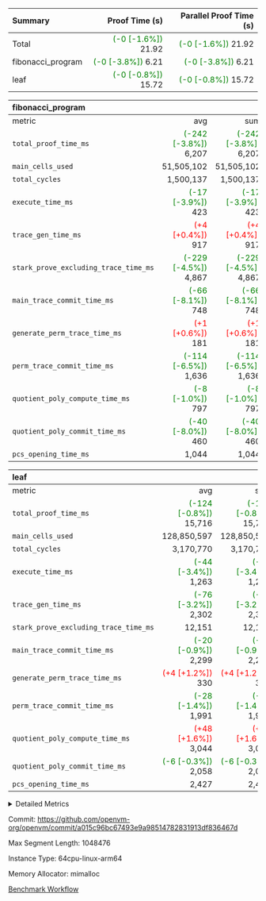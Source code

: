 | Summary | Proof Time (s) | Parallel Proof Time (s) |
|:---|---:|---:|
| Total | <span style='color: green'>(-0 [-1.6%])</span> 21.92 | <span style='color: green'>(-0 [-1.6%])</span> 21.92 |
| fibonacci_program | <span style='color: green'>(-0 [-3.8%])</span> 6.21 | <span style='color: green'>(-0 [-3.8%])</span> 6.21 |
| leaf | <span style='color: green'>(-0 [-0.8%])</span> 15.72 | <span style='color: green'>(-0 [-0.8%])</span> 15.72 |


| fibonacci_program |||||
|:---|---:|---:|---:|---:|
|metric|avg|sum|max|min|
| `total_proof_time_ms ` | <span style='color: green'>(-242 [-3.8%])</span> 6,207 | <span style='color: green'>(-242 [-3.8%])</span> 6,207 | <span style='color: green'>(-242 [-3.8%])</span> 6,207 | <span style='color: green'>(-242 [-3.8%])</span> 6,207 |
| `main_cells_used     ` |  51,505,102 |  51,505,102 |  51,505,102 |  51,505,102 |
| `total_cycles        ` |  1,500,137 |  1,500,137 |  1,500,137 |  1,500,137 |
| `execute_time_ms     ` | <span style='color: green'>(-17 [-3.9%])</span> 423 | <span style='color: green'>(-17 [-3.9%])</span> 423 | <span style='color: green'>(-17 [-3.9%])</span> 423 | <span style='color: green'>(-17 [-3.9%])</span> 423 |
| `trace_gen_time_ms   ` | <span style='color: red'>(+4 [+0.4%])</span> 917 | <span style='color: red'>(+4 [+0.4%])</span> 917 | <span style='color: red'>(+4 [+0.4%])</span> 917 | <span style='color: red'>(+4 [+0.4%])</span> 917 |
| `stark_prove_excluding_trace_time_ms` | <span style='color: green'>(-229 [-4.5%])</span> 4,867 | <span style='color: green'>(-229 [-4.5%])</span> 4,867 | <span style='color: green'>(-229 [-4.5%])</span> 4,867 | <span style='color: green'>(-229 [-4.5%])</span> 4,867 |
| `main_trace_commit_time_ms` | <span style='color: green'>(-66 [-8.1%])</span> 748 | <span style='color: green'>(-66 [-8.1%])</span> 748 | <span style='color: green'>(-66 [-8.1%])</span> 748 | <span style='color: green'>(-66 [-8.1%])</span> 748 |
| `generate_perm_trace_time_ms` | <span style='color: red'>(+1 [+0.6%])</span> 181 | <span style='color: red'>(+1 [+0.6%])</span> 181 | <span style='color: red'>(+1 [+0.6%])</span> 181 | <span style='color: red'>(+1 [+0.6%])</span> 181 |
| `perm_trace_commit_time_ms` | <span style='color: green'>(-114 [-6.5%])</span> 1,636 | <span style='color: green'>(-114 [-6.5%])</span> 1,636 | <span style='color: green'>(-114 [-6.5%])</span> 1,636 | <span style='color: green'>(-114 [-6.5%])</span> 1,636 |
| `quotient_poly_compute_time_ms` | <span style='color: green'>(-8 [-1.0%])</span> 797 | <span style='color: green'>(-8 [-1.0%])</span> 797 | <span style='color: green'>(-8 [-1.0%])</span> 797 | <span style='color: green'>(-8 [-1.0%])</span> 797 |
| `quotient_poly_commit_time_ms` | <span style='color: green'>(-40 [-8.0%])</span> 460 | <span style='color: green'>(-40 [-8.0%])</span> 460 | <span style='color: green'>(-40 [-8.0%])</span> 460 | <span style='color: green'>(-40 [-8.0%])</span> 460 |
| `pcs_opening_time_ms ` |  1,044 |  1,044 |  1,044 |  1,044 |

| leaf |||||
|:---|---:|---:|---:|---:|
|metric|avg|sum|max|min|
| `total_proof_time_ms ` | <span style='color: green'>(-124 [-0.8%])</span> 15,716 | <span style='color: green'>(-124 [-0.8%])</span> 15,716 | <span style='color: green'>(-124 [-0.8%])</span> 15,716 | <span style='color: green'>(-124 [-0.8%])</span> 15,716 |
| `main_cells_used     ` |  128,850,597 |  128,850,597 |  128,850,597 |  128,850,597 |
| `total_cycles        ` |  3,170,770 |  3,170,770 |  3,170,770 |  3,170,770 |
| `execute_time_ms     ` | <span style='color: green'>(-44 [-3.4%])</span> 1,263 | <span style='color: green'>(-44 [-3.4%])</span> 1,263 | <span style='color: green'>(-44 [-3.4%])</span> 1,263 | <span style='color: green'>(-44 [-3.4%])</span> 1,263 |
| `trace_gen_time_ms   ` | <span style='color: green'>(-76 [-3.2%])</span> 2,302 | <span style='color: green'>(-76 [-3.2%])</span> 2,302 | <span style='color: green'>(-76 [-3.2%])</span> 2,302 | <span style='color: green'>(-76 [-3.2%])</span> 2,302 |
| `stark_prove_excluding_trace_time_ms` |  12,151 |  12,151 |  12,151 |  12,151 |
| `main_trace_commit_time_ms` | <span style='color: green'>(-20 [-0.9%])</span> 2,299 | <span style='color: green'>(-20 [-0.9%])</span> 2,299 | <span style='color: green'>(-20 [-0.9%])</span> 2,299 | <span style='color: green'>(-20 [-0.9%])</span> 2,299 |
| `generate_perm_trace_time_ms` | <span style='color: red'>(+4 [+1.2%])</span> 330 | <span style='color: red'>(+4 [+1.2%])</span> 330 | <span style='color: red'>(+4 [+1.2%])</span> 330 | <span style='color: red'>(+4 [+1.2%])</span> 330 |
| `perm_trace_commit_time_ms` | <span style='color: green'>(-28 [-1.4%])</span> 1,991 | <span style='color: green'>(-28 [-1.4%])</span> 1,991 | <span style='color: green'>(-28 [-1.4%])</span> 1,991 | <span style='color: green'>(-28 [-1.4%])</span> 1,991 |
| `quotient_poly_compute_time_ms` | <span style='color: red'>(+48 [+1.6%])</span> 3,044 | <span style='color: red'>(+48 [+1.6%])</span> 3,044 | <span style='color: red'>(+48 [+1.6%])</span> 3,044 | <span style='color: red'>(+48 [+1.6%])</span> 3,044 |
| `quotient_poly_commit_time_ms` | <span style='color: green'>(-6 [-0.3%])</span> 2,058 | <span style='color: green'>(-6 [-0.3%])</span> 2,058 | <span style='color: green'>(-6 [-0.3%])</span> 2,058 | <span style='color: green'>(-6 [-0.3%])</span> 2,058 |
| `pcs_opening_time_ms ` |  2,427 |  2,427 |  2,427 |  2,427 |



<details>
<summary>Detailed Metrics</summary>

| group | num_segments | keygen_time_ms | commit_exe_time_ms |
| --- | --- | --- | --- |
| fibonacci_program | 1 | 341 | 6 | 

| group | air_name | quotient_deg | interactions | constraints |
| --- | --- | --- | --- | --- |
| fibonacci_program | AccessAdapterAir<16> | 2 | 5 | 14 | 
| fibonacci_program | AccessAdapterAir<2> | 2 | 5 | 14 | 
| fibonacci_program | AccessAdapterAir<32> | 2 | 5 | 14 | 
| fibonacci_program | AccessAdapterAir<4> | 2 | 5 | 14 | 
| fibonacci_program | AccessAdapterAir<64> | 2 | 5 | 14 | 
| fibonacci_program | AccessAdapterAir<8> | 2 | 5 | 14 | 
| fibonacci_program | BitwiseOperationLookupAir<8> | 2 | 2 | 4 | 
| fibonacci_program | MemoryMerkleAir<8> | 2 | 4 | 40 | 
| fibonacci_program | PersistentBoundaryAir<8> | 2 | 3 | 6 | 
| fibonacci_program | PhantomAir | 2 | 3 | 5 | 
| fibonacci_program | Poseidon2PeripheryAir<BabyBearParameters>, 1> | 2 | 1 | 286 | 
| fibonacci_program | ProgramAir | 1 | 1 | 4 | 
| fibonacci_program | RangeTupleCheckerAir<2> | 1 | 1 | 4 | 
| fibonacci_program | VariableRangeCheckerAir | 1 | 1 | 4 | 
| fibonacci_program | VmAirWrapper<Rv32BaseAluAdapterAir, BaseAluCoreAir<4, 8> | 2 | 19 | 43 | 
| fibonacci_program | VmAirWrapper<Rv32BaseAluAdapterAir, LessThanCoreAir<4, 8> | 2 | 17 | 39 | 
| fibonacci_program | VmAirWrapper<Rv32BaseAluAdapterAir, ShiftCoreAir<4, 8> | 2 | 23 | 90 | 
| fibonacci_program | VmAirWrapper<Rv32BranchAdapterAir, BranchEqualCoreAir<4> | 2 | 11 | 25 | 
| fibonacci_program | VmAirWrapper<Rv32BranchAdapterAir, BranchLessThanCoreAir<4, 8> | 2 | 13 | 41 | 
| fibonacci_program | VmAirWrapper<Rv32CondRdWriteAdapterAir, Rv32JalLuiCoreAir> | 2 | 10 | 22 | 
| fibonacci_program | VmAirWrapper<Rv32HintStoreAdapterAir, Rv32HintStoreCoreAir> | 2 | 15 | 17 | 
| fibonacci_program | VmAirWrapper<Rv32JalrAdapterAir, Rv32JalrCoreAir> | 2 | 16 | 20 | 
| fibonacci_program | VmAirWrapper<Rv32LoadStoreAdapterAir, LoadSignExtendCoreAir<4, 8> | 2 | 18 | 33 | 
| fibonacci_program | VmAirWrapper<Rv32LoadStoreAdapterAir, LoadStoreCoreAir<4> | 2 | 17 | 38 | 
| fibonacci_program | VmAirWrapper<Rv32MultAdapterAir, DivRemCoreAir<4, 8> | 2 | 25 | 88 | 
| fibonacci_program | VmAirWrapper<Rv32MultAdapterAir, MulHCoreAir<4, 8> | 2 | 24 | 38 | 
| fibonacci_program | VmAirWrapper<Rv32MultAdapterAir, MultiplicationCoreAir<4, 8> | 2 | 19 | 26 | 
| fibonacci_program | VmAirWrapper<Rv32RdWriteAdapterAir, Rv32AuipcCoreAir> | 2 | 11 | 15 | 
| fibonacci_program | VmConnectorAir | 2 | 3 | 9 | 
| leaf | AccessAdapterAir<2> | 4 | 5 | 12 | 
| leaf | AccessAdapterAir<4> | 4 | 5 | 12 | 
| leaf | AccessAdapterAir<8> | 4 | 5 | 12 | 
| leaf | FriReducedOpeningAir | 4 | 35 | 59 | 
| leaf | NativePoseidon2Air<BabyBearParameters>, 1> | 4 | 31 | 302 | 
| leaf | PhantomAir | 4 | 3 | 4 | 
| leaf | ProgramAir | 1 | 1 | 4 | 
| leaf | VariableRangeCheckerAir | 1 | 1 | 4 | 
| leaf | VmAirWrapper<BranchNativeAdapterAir, BranchEqualCoreAir<1> | 2 | 11 | 23 | 
| leaf | VmAirWrapper<JalNativeAdapterAir, JalCoreAir> | 4 | 7 | 6 | 
| leaf | VmAirWrapper<NativeAdapterAir<2, 0>, PublicValuesCoreAir> | 4 | 11 | 23 | 
| leaf | VmAirWrapper<NativeAdapterAir<2, 1>, FieldArithmeticCoreAir> | 4 | 15 | 23 | 
| leaf | VmAirWrapper<NativeLoadStoreAdapterAir<1>, NativeLoadStoreCoreAir<1> | 4 | 19 | 31 | 
| leaf | VmAirWrapper<NativeVectorizedAdapterAir<4>, FieldExtensionCoreAir> | 4 | 15 | 23 | 
| leaf | VmConnectorAir | 4 | 3 | 8 | 
| leaf | VolatileBoundaryAir | 4 | 4 | 16 | 

| group | air_name | idx | rows | prep_cols | perm_cols | main_cols | cells |
| --- | --- | --- | --- | --- | --- | --- | --- |
| leaf | AccessAdapterAir<2> | 0 | 524,288 |  | 16 | 11 | 14,155,776 | 
| leaf | AccessAdapterAir<4> | 0 | 262,144 |  | 16 | 13 | 7,602,176 | 
| leaf | AccessAdapterAir<8> | 0 | 65,536 |  | 16 | 17 | 2,162,688 | 
| leaf | FriReducedOpeningAir | 0 | 131,072 |  | 76 | 64 | 18,350,080 | 
| leaf | NativePoseidon2Air<BabyBearParameters>, 1> | 0 | 32,768 |  | 36 | 348 | 12,582,912 | 
| leaf | PhantomAir | 0 | 32,768 |  | 8 | 6 | 458,752 | 
| leaf | ProgramAir | 0 | 131,072 |  | 8 | 10 | 2,359,296 | 
| leaf | VariableRangeCheckerAir | 0 | 262,144 | 2 | 8 | 1 | 2,359,296 | 
| leaf | VmAirWrapper<BranchNativeAdapterAir, BranchEqualCoreAir<1> | 0 | 1,048,576 |  | 28 | 23 | 53,477,376 | 
| leaf | VmAirWrapper<JalNativeAdapterAir, JalCoreAir> | 0 | 131,072 |  | 12 | 10 | 2,883,584 | 
| leaf | VmAirWrapper<NativeAdapterAir<2, 0>, PublicValuesCoreAir> | 0 | 64 |  | 16 | 23 | 2,496 | 
| leaf | VmAirWrapper<NativeAdapterAir<2, 1>, FieldArithmeticCoreAir> | 0 | 2,097,152 |  | 20 | 30 | 104,857,600 | 
| leaf | VmAirWrapper<NativeLoadStoreAdapterAir<1>, NativeLoadStoreCoreAir<1> | 0 | 2,097,152 |  | 24 | 41 | 136,314,880 | 
| leaf | VmAirWrapper<NativeVectorizedAdapterAir<4>, FieldExtensionCoreAir> | 0 | 32,768 |  | 20 | 40 | 1,966,080 | 
| leaf | VmConnectorAir | 0 | 2 | 1 | 8 | 4 | 24 | 
| leaf | VolatileBoundaryAir | 0 | 524,288 |  | 8 | 11 | 9,961,472 | 

| group | air_name | segment | rows | prep_cols | perm_cols | main_cols | cells |
| --- | --- | --- | --- | --- | --- | --- | --- |
| fibonacci_program | AccessAdapterAir<8> | 0 | 64 |  | 24 | 17 | 2,624 | 
| fibonacci_program | BitwiseOperationLookupAir<8> | 0 | 65,536 | 3 | 8 | 2 | 655,360 | 
| fibonacci_program | MemoryMerkleAir<8> | 0 | 512 |  | 20 | 32 | 26,624 | 
| fibonacci_program | PersistentBoundaryAir<8> | 0 | 64 |  | 12 | 20 | 2,048 | 
| fibonacci_program | PhantomAir | 0 | 2 |  | 12 | 6 | 36 | 
| fibonacci_program | Poseidon2PeripheryAir<BabyBearParameters>, 1> | 0 | 256 |  | 8 | 300 | 78,848 | 
| fibonacci_program | ProgramAir | 0 | 4,096 |  | 8 | 10 | 73,728 | 
| fibonacci_program | RangeTupleCheckerAir<2> | 0 | 524,288 | 2 | 8 | 1 | 4,718,592 | 
| fibonacci_program | VariableRangeCheckerAir | 0 | 262,144 | 2 | 8 | 1 | 2,359,296 | 
| fibonacci_program | VmAirWrapper<Rv32BaseAluAdapterAir, BaseAluCoreAir<4, 8> | 0 | 1,048,576 |  | 80 | 36 | 121,634,816 | 
| fibonacci_program | VmAirWrapper<Rv32BaseAluAdapterAir, LessThanCoreAir<4, 8> | 0 | 524,288 |  | 40 | 37 | 40,370,176 | 
| fibonacci_program | VmAirWrapper<Rv32BaseAluAdapterAir, ShiftCoreAir<4, 8> | 0 | 2 |  | 52 | 53 | 210 | 
| fibonacci_program | VmAirWrapper<Rv32BranchAdapterAir, BranchEqualCoreAir<4> | 0 | 262,144 |  | 48 | 26 | 19,398,656 | 
| fibonacci_program | VmAirWrapper<Rv32BranchAdapterAir, BranchLessThanCoreAir<4, 8> | 0 | 8 |  | 56 | 32 | 704 | 
| fibonacci_program | VmAirWrapper<Rv32CondRdWriteAdapterAir, Rv32JalLuiCoreAir> | 0 | 131,072 |  | 44 | 18 | 8,126,464 | 
| fibonacci_program | VmAirWrapper<Rv32HintStoreAdapterAir, Rv32HintStoreCoreAir> | 0 | 4 |  | 36 | 26 | 248 | 
| fibonacci_program | VmAirWrapper<Rv32JalrAdapterAir, Rv32JalrCoreAir> | 0 | 16 |  | 36 | 28 | 1,024 | 
| fibonacci_program | VmAirWrapper<Rv32LoadStoreAdapterAir, LoadStoreCoreAir<4> | 0 | 32 |  | 72 | 40 | 3,584 | 
| fibonacci_program | VmAirWrapper<Rv32RdWriteAdapterAir, Rv32AuipcCoreAir> | 0 | 16 |  | 28 | 21 | 784 | 
| fibonacci_program | VmConnectorAir | 0 | 2 | 1 | 12 | 4 | 32 | 

| group | idx | trace_gen_time_ms | total_proof_time_ms | total_cycles | total_cells | stark_prove_excluding_trace_time_ms | quotient_poly_compute_time_ms | quotient_poly_commit_time_ms | perm_trace_commit_time_ms | pcs_opening_time_ms | main_trace_commit_time_ms | main_cells_used | generate_perm_trace_time_ms | execute_time_ms |
| --- | --- | --- | --- | --- | --- | --- | --- | --- | --- | --- | --- | --- | --- | --- |
| leaf | 0 | 2,302 | 15,716 | 3,170,770 | 369,494,488 | 12,151 | 3,044 | 2,058 | 1,991 | 2,427 | 2,299 | 128,850,597 | 330 | 1,263 | 

| group | segment | trace_gen_time_ms | total_proof_time_ms | total_cycles | total_cells | stark_prove_excluding_trace_time_ms | quotient_poly_compute_time_ms | quotient_poly_commit_time_ms | perm_trace_commit_time_ms | pcs_opening_time_ms | main_trace_commit_time_ms | main_cells_used | generate_perm_trace_time_ms | execute_time_ms |
| --- | --- | --- | --- | --- | --- | --- | --- | --- | --- | --- | --- | --- | --- | --- |
| fibonacci_program | 0 | 917 | 6,207 | 1,500,137 | 197,453,854 | 4,867 | 797 | 460 | 1,636 | 1,044 | 748 | 51,505,102 | 181 | 423 | 

</details>


Commit: https://github.com/openvm-org/openvm/commit/a015c96bc67493e9a98514782831913df836467d

Max Segment Length: 1048476

Instance Type: 64cpu-linux-arm64

Memory Allocator: mimalloc

[Benchmark Workflow](https://github.com/openvm-org/openvm/actions/runs/12659351566)
